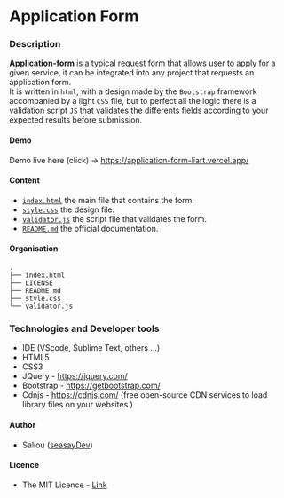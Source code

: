 # Application Form 
### Description 
[**Application-form**](https://application-form-liart.vercel.app/) is a typical request form that allows user to apply for a given service, it can be integrated into any project that requests an application form. \
It is written in `html`, with a design made by the `Bootstrap` framework accompanied by a light `CSS` file, but to perfect all the logic there is a validation script `JS` that validates the differents fields according to your expected results before submission.
#### Demo 
Demo live here (click) -> <https://application-form-liart.vercel.app/>
#### Content 
* [`index.html`](index.html) the main file that contains the form. 
* [`style.css`](style.css) the design file.
* [`validator.js`](validator.js) the script file that validates the form. 
* [`README.md`](README.md) the official documentation.

#### Organisation 

 ```text
.
├── index.html
├── LICENSE
├── README.md
├── style.css
└── validator.js
```
### Technologies and Developer tools

* IDE (VScode, Sublime Text, others ...)
* HTML5 
* CSS3 
* JQuery - <https://jquery.com/> 
* Bootstrap - <https://getbootstrap.com/>
* Cdnjs - <https://cdnjs.com/>  (free open-source CDN services to load library files on your websites )

#### Author 
* Saliou ([seasayDev](https://github.com/seasayDev))

#### Licence
* The MIT Licence - [Link](LICENCE)